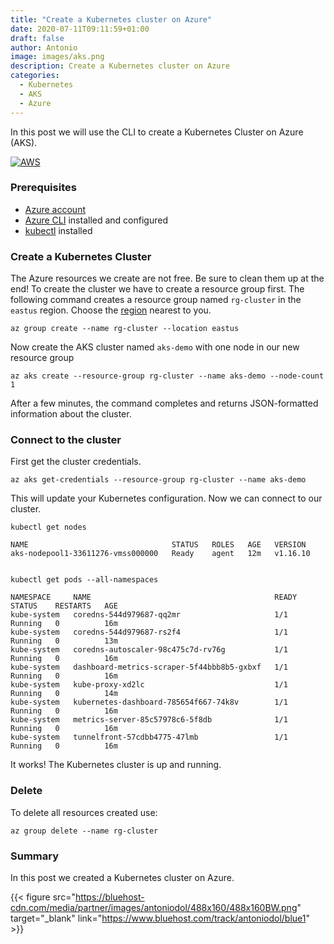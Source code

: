 ```yaml
---
title: "Create a Kubernetes cluster on Azure"
date: 2020-07-11T09:11:59+01:00
draft: false
author: Antonio
image: images/aks.png
description: Create a Kubernetes cluster on Azure
categories: 
  - Kubernetes
  - AKS
  - Azure
---
```


In this post we will use the CLI to create a Kubernetes Cluster on Azure (AKS).

[![AWS](https://static.shareasale.com/image/43514/300X2503_00.jpg)](https://shareasale.com/r.cfm?b=1551034&amp;u=2310472&amp;m=43514&amp;urllink=&amp;afftrack=)

### Prerequisites
* [Azure account](https://azure.microsoft.com/en-us/)
* [Azure CLI](https://docs.microsoft.com/en-us/cli/azure/install-azure-cli?view=azure-cli-latest) installed and configured
* [kubectl](https://kubernetes.io/docs/tasks/tools/install-kubectl/) installed

### Create a Kubernetes Cluster
The Azure resources we create are not free. Be sure to clean them up at the end! To create the cluster we have to create a resource group first. The following command creates a resource group named `rg-cluster` in the `eastus` region. Choose the [region](https://azure.microsoft.com/en-us/global-infrastructure/regions/) nearest to you.
    
    az group create --name rg-cluster --location eastus

Now create the AKS cluster named `aks-demo` with one node in our new resource group

    az aks create --resource-group rg-cluster --name aks-demo --node-count 1

After a few minutes, the command completes and returns JSON-formatted information about the cluster.



### Connect to the cluster
First get the cluster credentials.

    az aks get-credentials --resource-group rg-cluster --name aks-demo

This will update your Kubernetes configuration. Now we can connect to our cluster.

    kubectl get nodes
    
    NAME                                STATUS   ROLES   AGE   VERSION
    aks-nodepool1-33611276-vmss000000   Ready    agent   12m   v1.16.10


    kubectl get pods --all-namespaces
    
    NAMESPACE     NAME                                         READY   STATUS    RESTARTS   AGE
    kube-system   coredns-544d979687-qq2mr                     1/1     Running   0          16m
    kube-system   coredns-544d979687-rs2f4                     1/1     Running   0          13m
    kube-system   coredns-autoscaler-98c475c7d-rv76g           1/1     Running   0          16m
    kube-system   dashboard-metrics-scraper-5f44bbb8b5-gxbxf   1/1     Running   0          16m
    kube-system   kube-proxy-xd2lc                             1/1     Running   0          14m
    kube-system   kubernetes-dashboard-785654f667-74k8v        1/1     Running   0          16m
    kube-system   metrics-server-85c57978c6-5f8db              1/1     Running   0          16m
    kube-system   tunnelfront-57cdbb4775-47lmb                 1/1     Running   0          16m

It works! The Kubernetes cluster is up and running.

### Delete
To delete all resources created use:

    az group delete --name rg-cluster

### Summary
In this post we created a Kubernetes cluster on Azure.

{{< figure src="https://bluehost-cdn.com/media/partner/images/antoniodol/488x160/488x160BW.png" target="_blank" link="https://www.bluehost.com/track/antoniodol/blue1" >}}
